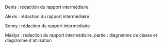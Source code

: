 Denis : rédaction du rapport intermédiaire

Alexis : rédaction du rapport intermédiaire

Sonny : rédaction du rapport intermédiaire

Maëlys : rédaction du rapport intermédiaire, partie : diagramme de classe et diagramme d'utilisation
